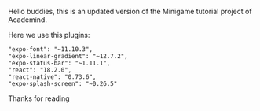 Hello buddies, this is an updated version of the Minigame tutorial project of Academind.

Here we use this plugins: 

    "expo-font": "~11.10.3",
    "expo-linear-gradient": "~12.7.2",
    "expo-status-bar": "~1.11.1",
    "react": "18.2.0",
    "react-native": "0.73.6",
    "expo-splash-screen": "~0.26.5"

Thanks for reading
